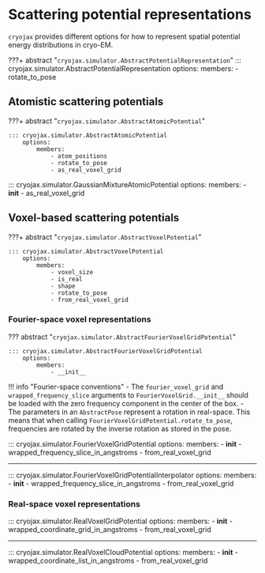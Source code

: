 # Scattering potential representations

`cryojax` provides different options for how to represent spatial potential energy distributions in cryo-EM.

???+ abstract "`cryojax.simulator.AbstractPotentialRepresentation`"
    ::: cryojax.simulator.AbstractPotentialRepresentation
        options:
            members:
                - rotate_to_pose

## Atomistic scattering potentials

???+ abstract "`cryojax.simulator.AbstractAtomicPotential`"

    ::: cryojax.simulator.AbstractAtomicPotential
        options:
            members:
                - atom_positions
                - rotate_to_pose
                - as_real_voxel_grid

::: cryojax.simulator.GaussianMixtureAtomicPotential
        options:
            members:
                - __init__
                - as_real_voxel_grid

## Voxel-based scattering potentials

???+ abstract "`cryojax.simulator.AbstractVoxelPotential`"

    ::: cryojax.simulator.AbstractVoxelPotential
        options:
            members:
                - voxel_size
                - is_real
                - shape
                - rotate_to_pose
                - from_real_voxel_grid

### Fourier-space voxel representations

??? abstract "`cryojax.simulator.AbstractFourierVoxelGridPotential`"

    ::: cryojax.simulator.AbstractFourierVoxelGridPotential
        options:
            members:
                - __init__

!!! info "Fourier-space conventions"
    - The `fourier_voxel_grid` and `wrapped_frequency_slice` arguments to
    `FourierVoxelGrid.__init__` should be loaded with the zero frequency
    component in the center of the box.
    - The parameters in an `AbstractPose` represent a rotation in real-space. This means that when calling `FourierVoxelGridPotential.rotate_to_pose`,
    frequencies are rotated by the inverse rotation as stored in the pose.

::: cryojax.simulator.FourierVoxelGridPotential
        options:
            members:
                - __init__
                - wrapped_frequency_slice_in_angstroms
                - from_real_voxel_grid

---

::: cryojax.simulator.FourierVoxelGridPotentialInterpolator
        options:
            members:
                - __init__
                - wrapped_frequency_slice_in_angstroms
                - from_real_voxel_grid

### Real-space voxel representations

::: cryojax.simulator.RealVoxelGridPotential
        options:
            members:
                - __init__
                - wrapped_coordinate_grid_in_angstroms
                - from_real_voxel_grid

---

::: cryojax.simulator.RealVoxelCloudPotential
        options:
            members:
                - __init__
                - wrapped_coordinate_list_in_angstroms
                - from_real_voxel_grid
